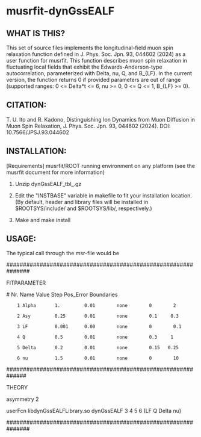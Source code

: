 # musrfit-dynGssEALF
## WHAT IS THIS?

This set of source files implements the longitudinal-field muon spin relaxation function defined in J. Phys. Soc. Jpn. 93, 044602 (2024) as a user function for musrfit.
This function describes muon spin relaxation in fluctuating local fields that exhibit the Edwards-Anderson-type autocorrelation, parameterized with Delta, nu, Q, and B_{LF}.
In the current version, the function returns 0 if provided parameters are out of range (supported ranges: 0 <= Delta*t <= 6, nu >= 0, 0 <= Q <= 1, B_{LF} >= 0).



## CITATION:

T. U. Ito and R. Kadono, Distinguishing Ion Dynamics from Muon Diffusion in Muon Spin Relaxation,
J. Phys. Soc. Jpn. 93, 044602 (2024). DOI: 10.7566/JPSJ.93.044602

## INSTALLATION:

[Requirements] musrfit/ROOT running environment on any platform (see the musrfit document for more information)

1. Unzip dynGssEALF_tbl_<vestion>.gz

2. Edit the "INSTBASE" variable in makefile to fit your installation location.
(By default, header and library files will be installed in $ROOTSYS/include/ and $ROOTSYS/lib/, respectively.)

3. Make and make install

## USAGE:

The typical call through the msr-file would be

\###############################################################

FITPARAMETER

\#      Nr. Name        Value     Step      Pos_Error  Boundaries

        1 Alpha       1.         0.01        none        0        2
        
        2 Asy         0.25       0.01        none        0.1     0.3
        
        3 LF          0.001      0.00        none        0        0.1
        
        4 Q           0.5        0.01        none        0.3     1
        
        5 Delta       0.2        0.01        none        0.15   0.25
        
        6 nu          1.5        0.01        none        0        10

\##############################################################

THEORY

asymmetry      2

userFcn  libdynGssEALFLibrary.so   dynGssEALF   3   4   5   6 (LF Q Delta nu)

\###############################################################
